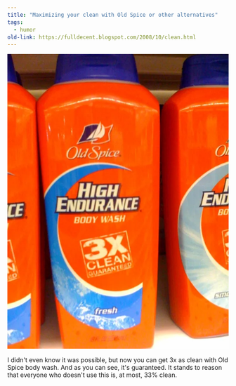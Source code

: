 ```yaml
---
title: "Maximizing your clean with Old Spice or other alternatives"
tags: 
  - humor
old-link: https://fulldecent.blogspot.com/2008/10/clean.html
---
```


![Old Spice](/assets/images/2008-10-11-3x-clean.webp)

I didn't even know it was possible, but now you can get 3x as clean with Old Spice body wash. And as you can see, it's guaranteed. It stands to reason that everyone who doesn't use this is, at most, 33% clean.
